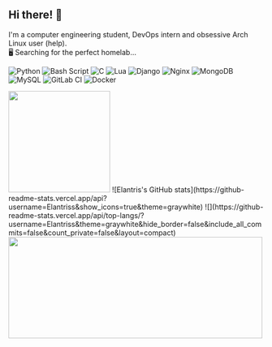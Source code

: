 ## Hi there! 👋 
I'm a computer engineering student, DevOps intern and obsessive Arch Linux user (help). <br/>
🖥️ Searching for the perfect homelab...

![Python](https://img.shields.io/badge/python-3670A0?style=for-the-badge&logo=python&logoColor=ffdd54) ![Bash Script](https://img.shields.io/badge/bash_script-%23121011.svg?style=for-the-badge&logo=gnu-bash&logoColor=white) ![C](https://img.shields.io/badge/c-%2300599C.svg?style=for-the-badge&logo=c&logoColor=white) ![Lua](https://img.shields.io/badge/lua-%232C2D72.svg?style=for-the-badge&logo=lua&logoColor=white) ![Django](https://img.shields.io/badge/django-%23092E20.svg?style=for-the-badge&logo=django&logoColor=white) ![Nginx](https://img.shields.io/badge/nginx-%23009639.svg?style=for-the-badge&logo=nginx&logoColor=white) ![MongoDB](https://img.shields.io/badge/MongoDB-%234ea94b.svg?style=for-the-badge&logo=mongodb&logoColor=white) ![MySQL](https://img.shields.io/badge/mysql-4479A1.svg?style=for-the-badge&logo=mysql&logoColor=white) ![GitLab CI](https://img.shields.io/badge/gitlab%20CI-%23181717.svg?style=for-the-badge&logo=gitlab&logoColor=white) ![Docker](https://img.shields.io/badge/docker-%230db7ed.svg?style=for-the-badge&logo=docker&logoColor=white)

<img src= "https://i.pinimg.com/736x/1f/00/45/1f0045a51a67c1c7c70e9143b6c6150f.jpg" width="200" height="200">
![Elantris's GitHub stats](https://github-readme-stats.vercel.app/api?username=Elantriss&show_icons=true&theme=graywhite)
![](https://github-readme-stats.vercel.app/api/top-langs/?username=Elantriss&theme=graywhite&hide_border=false&include_all_commits=false&count_private=false&layout=compact)
<img src= "https://i.pinimg.com/1200x/65/ba/cd/65bacd64a6750a8bfa46c8e447eb981a.jpg" width="500" height="200">





